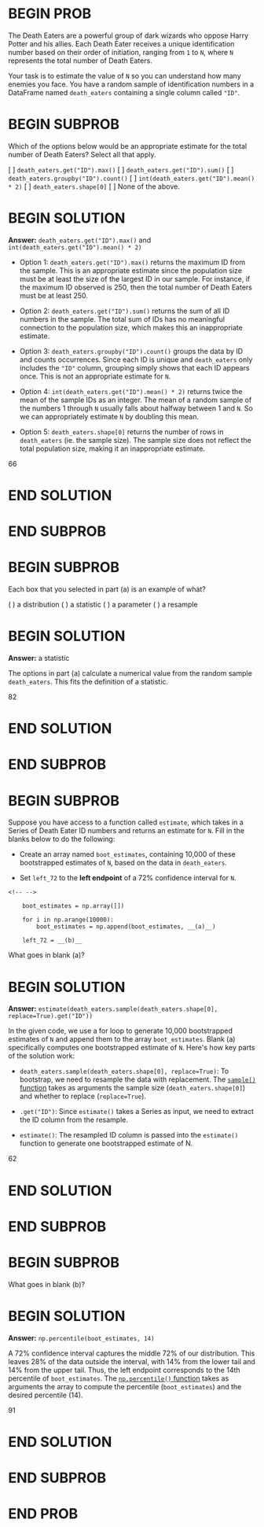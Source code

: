 # BEGIN PROB


The Death Eaters are a powerful group of dark wizards who oppose Harry
Potter and his allies. Each Death Eater receives a unique identification
number based on their order of initiation, ranging from `1` to `N`,
where `N` represents the total number of Death Eaters.

Your task is to estimate the value of `N` so you can understand how many
enemies you face. You have a random sample of identification numbers in
a DataFrame named `death_eaters` containing a single column called
`"ID"`.

# BEGIN SUBPROB

Which of the options below would be an appropriate estimate for the
total number of Death Eaters? Select all that apply.

[ ] `death_eaters.get("ID").max()`
[ ] `death_eaters.get("ID").sum()`
[ ] `death_eaters.groupby("ID").count()`
[ ] `int(death_eaters.get("ID").mean() * 2)`
[ ] `death_eaters.shape[0]`
[ ] None of the above.

# BEGIN SOLUTION

**Answer:** `death_eaters.get("ID").max()` and `int(death_eaters.get("ID").mean() * 2)`


- Option 1: `death_eaters.get("ID").max()` returns the maximum ID from the sample. This is an appropriate estimate since the population size must be at least the size of the largest ID in our sample. For instance, if the maximum ID observed is 250, then the total number of Death Eaters must be at least 250.

- Option 2: `death_eaters.get("ID").sum()` returns the sum of all ID numbers in the sample. The total sum of IDs has no meaningful connection to the population size, which makes this an inappropriate estimate.

- Option 3: `death_eaters.groupby("ID").count()` groups the data by ID and counts occurrences. Since each ID is unique and `death_eaters` only includes the `"ID"` column, grouping simply shows that each ID appears once. This is not an appropriate estimate for `N`.

- Option 4: `int(death_eaters.get("ID").mean() * 2)` returns twice the mean of the sample IDs as an integer. The mean of a random sample of the numbers 1 through `N` usually falls about halfway between 1 and `N`. So we can appropriately estimate `N` by doubling this mean.

- Option 5: `death_eaters.shape[0]` returns the number of rows in `death_eaters` (ie. the sample size). The sample size does not reflect the total population size, making it an inappropriate estimate.


<average>66</average>

# END SOLUTION

# END SUBPROB

# BEGIN SUBPROB

Each box that you selected in part (a) is an example of what?

( ) a distribution 
( ) a statistic 
( ) a parameter 
( ) a resample

# BEGIN SOLUTION

**Answer:** a statistic

The options in part (a) calculate a numerical value from the random sample `death_eaters`. This fits the definition of a statistic.

<average>82</average>

# END SOLUTION

# END SUBPROB

# BEGIN SUBPROB

Suppose you have access to a function called `estimate`, which takes in
a Series of Death Eater ID numbers and returns an estimate for `N`. Fill
in the blanks below to do the following:

-   Create an array named `boot_estimates`, containing 10,000 of these
    bootstrapped estimates of `N`, based on the data in `death_eaters`.

-   Set `left_72` to the **left endpoint** of a 72% confidence interval
    for `N`.

```{=html}
<!-- -->
```
        boot_estimates = np.array([])
        
        for i in np.arange(10000):
            boot_estimates = np.append(boot_estimates, __(a)__)

        left_72 = __(b)__
        


What goes in blank (a)?
# BEGIN SOLUTION

**Answer:** `estimate(death_eaters.sample(death_eaters.shape[0], replace=True).get("ID"))`

In the given code, we use a for loop to generate 10,000 bootstrapped estimates of `N` and append them to the array `boot_estimates`. Blank (a) specifically computes one bootstrapped estimate of `N`. Here's how key parts of the solution work:

- `death_eaters.sample(death_eaters.shape[0], replace=True)`: To bootstrap, we need to resample the data with replacement. The <a href="https://dsc-courses.github.io/bpd-reference/docs/statistical-inference/random%20sampling/df.sample()/" target="_blank">`sample()` function</a> takes as arguments the sample size (`death_eaters.shape[0]`) and whether to replace (`replace=True`).

- `.get("ID")`: Since `estimate()` takes a Series as input, we need to extract the ID column from the resample.

- `estimate()`: The resampled ID column is passed into the `estimate()` function to generate one bootstrapped estimate of N.

<average>62</average>

# END SOLUTION

# END SUBPROB

# BEGIN SUBPROB
What goes in blank (b)?

# BEGIN SOLUTION

**Answer:** `np.percentile(boot_estimates, 14)`

 A 72% confidence interval captures the middle 72% of our distribution. This leaves 28% of the data outside the interval, with 14% from the lower tail and 14% from the upper tail. Thus, the left endpoint corresponds to the 14th percentile of `boot_estimates`. The <a href="https://dsc-courses.github.io/bpd-reference/docs/documentation/arrays-and-numpy/np.percentile()/" target="_blank">`np.percentile()` function</a> takes as arguments the array to compute the percentile (`boot_estimates`) and the desired percentile (14).

<average>91</average>

# END SOLUTION

# END SUBPROB

# END PROB
